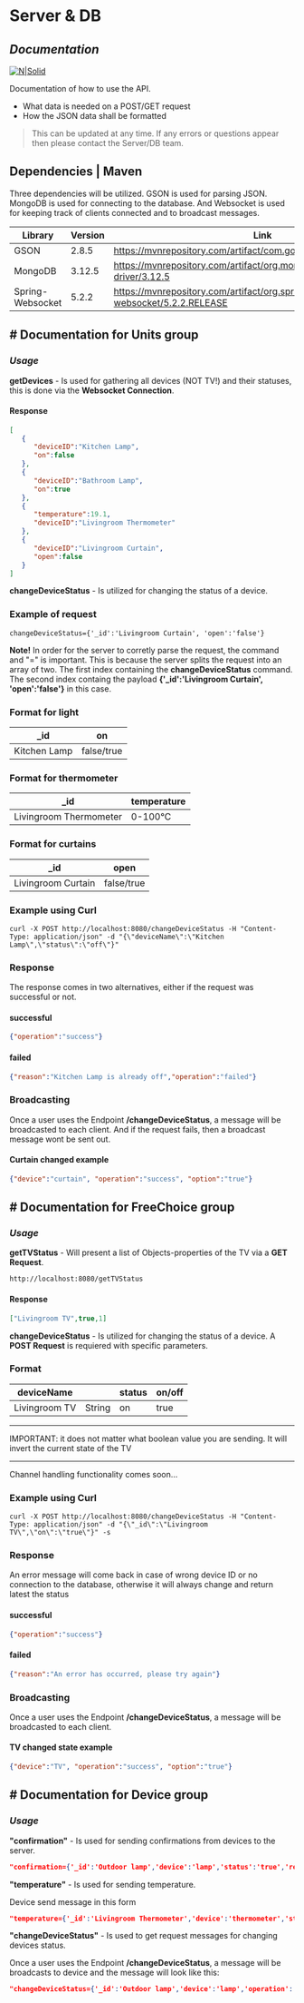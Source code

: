 
# Server & DB
## _Documentation_

[![N|Solid](https://sts.hkr.se/adfs/portal/logo/logo.sv.png?id=EEF44783CA63147AE553003A4940C9CC9EB367CC3B5D0CD3AF6D260338D971B5)](https://nodesource.com/products/nsolid)

Documentation of how to use the API. 

- What data is needed on a POST/GET request
- How the JSON data shall be formatted

> This can be updated at any time. If any errors or questions appear then please contact the Server/DB team.

## Dependencies | Maven

Three dependencies will be utilized. GSON is used for parsing JSON. MongoDB is used for connecting to the database. 
And Websocket is used for keeping track of clients connected and to broadcast messages. 

| Library | Version | Link |
| ------ | ------ | ------ | 
| GSON | 2.8.5 | https://mvnrepository.com/artifact/com.google.code.gson/gson/2.8.5
| MongoDB | 3.12.5 | https://mvnrepository.com/artifact/org.mongodb/mongo-java-driver/3.12.5
| Spring-Websocket | 5.2.2 | https://mvnrepository.com/artifact/org.springframework/spring-websocket/5.2.2.RELEASE

## # Documentation for Units group

### _Usage_

**getDevices** - Is used for gathering all devices (NOT TV!) and their statuses, this is done via the **Websocket Connection**.

#### Response
```json
[
   {
      "deviceID":"Kitchen Lamp",
      "on":false
   },
   {
      "deviceID":"Bathroom Lamp",
      "on":true
   },
   {
      "temperature":19.1,
      "deviceID":"Livingroom Thermometer"
   },
   {
      "deviceID":"Livingroom Curtain",
      "open":false
   }
]
```

**changeDeviceStatus** - Is utilized for changing the status of a device. 
### Example of request
```
changeDeviceStatus={'_id':'Livingroom Curtain', 'open':'false'}
```
**Note!** In order for the server to corretly parse the request, the command and "=" is important. 
This is because the server splits the request into an array of two. 
The first index containing the **changeDeviceStatus** command. 
The second index containg the payload **{'_id':'Livingroom Curtain', 'open':'false'}** in this case.

### Format for light
| _id | on |
| ------ | ------ |
| Kitchen Lamp | false/true
### Format for thermometer
| _id | temperature |
| ------ | ------ |
| Livingroom Thermometer | 0-100°C 
### Format for curtains
| _id | open |
| ------ | ------ |
| Livingroom Curtain | false/true

### Example using Curl
```
curl -X POST http://localhost:8080/changeDeviceStatus -H "Content-Type: application/json" -d "{\"deviceName\":\"Kitchen Lamp\",\"status\":\"off\"}"
```
### Response
The response comes in two alternatives, either if the request was successful or not. 

#### successful
```json
{"operation":"success"}
```

#### failed
```json
{"reason":"Kitchen Lamp is already off","operation":"failed"}
```
### Broadcasting
Once a user uses the Endpoint **/changeDeviceStatus**, a message will be broadcasted to each client. 
And if the request fails, then a broadcast message wont be sent out.
#### Curtain changed example
```json
{"device":"curtain", "operation":"success", "option":"true"}
```
## # Documentation for FreeChoice group

### _Usage_

**getTVStatus** - Will present a list of Objects-properties of the TV via a **GET Request**.
```
http://localhost:8080/getTVStatus
``` 
#### Response
```json
["Livingroom TV",true,1]
```

**changeDeviceStatus** - Is utilized for changing the status of a device. A **POST Request** is requiered with specific parameters.

### Format
| deviceName | <type> | status | on/off
| ------ | ------ | ------ | ------ |
| Livingroom TV | String | on | true

***
IMPORTANT: it does not matter what boolean value you are sending. It will invert the current state of the TV 
***

Channel handling functionality comes soon...
### Example using Curl
```
curl -X POST http://localhost:8080/changeDeviceStatus -H "Content-Type: application/json" -d "{\"_id\":\"Livingroom TV\",\"on\":\"true\"}" -s
```
### Response
An error message will come back in case of wrong device ID or no connection to the database, otherwise it will always change and return latest the status
#### successful
```json
{"operation":"success"}
```

#### failed
```json
{"reason":"An error has occurred, please try again"}
```
### Broadcasting
Once a user uses the Endpoint **/changeDeviceStatus**, a message will be broadcasted to each client.
#### TV changed state example
```json
{"device":"TV", "operation":"success", "option":"true"}
```


## # Documentation for Device group

### _Usage_

**"confirmation"** - Is used for sending confirmations from devices to the server.

```json
"confirmation={'_id':'Outdoor lamp','device':'lamp','status':'true','result':'success'}"
```


**"temperature"** - Is used for sending temperature.

Device send message in this form
```json
"temperature={'_id':'Livingroom Thermometer','device':'thermometer','status':'19'}"
```


**"changeDeviceStatus"** - Is used to get request messages for changing devices status.

Once a user uses the Endpoint **/changeDeviceStatus**, a message will be broadcasts to device and the message will look like this:
```json
"changeDeviceStatus={'_id':'Outdoor lamp','device':'lamp','operation':'success',option:'true'}"
```